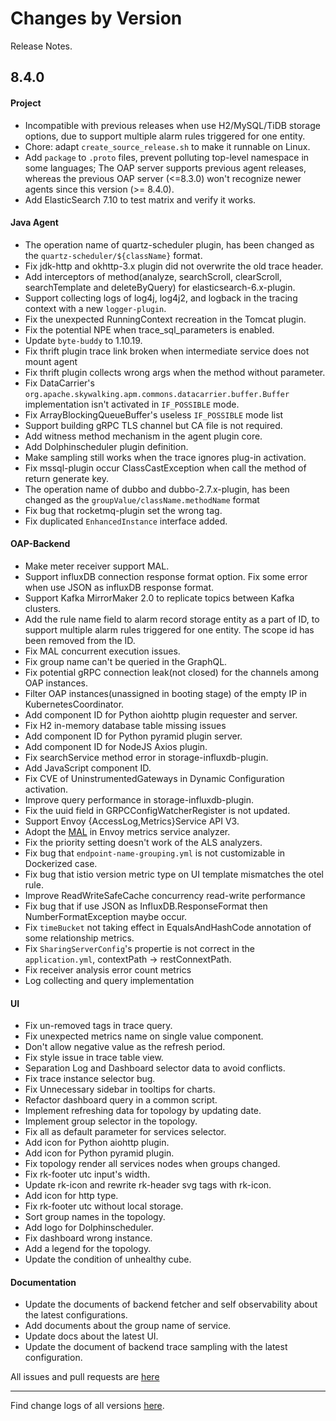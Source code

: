 Changes by Version
==================
Release Notes.

8.4.0
------------------
#### Project
* Incompatible with previous releases when use H2/MySQL/TiDB storage options, due to support multiple alarm rules triggered for one entity.
* Chore: adapt `create_source_release.sh` to make it runnable on Linux.
* Add `package` to `.proto` files, prevent polluting top-level namespace in some languages; The OAP server supports previous agent releases, whereas the previous OAP server (<=8.3.0) won't recognize newer agents since this version (>= 8.4.0).
* Add ElasticSearch 7.10 to test matrix and verify it works.

#### Java Agent
* The operation name of quartz-scheduler plugin, has been changed as the `quartz-scheduler/${className}` format.
* Fix jdk-http and okhttp-3.x plugin did not overwrite the old trace header.
* Add interceptors of method(analyze, searchScroll, clearScroll, searchTemplate and deleteByQuery) for elasticsearch-6.x-plugin.
* Support collecting logs of log4j, log4j2, and logback in the tracing context with a new `logger-plugin`.
* Fix the unexpected RunningContext recreation in the Tomcat plugin.
* Fix the potential NPE when trace_sql_parameters is enabled.
* Update `byte-buddy` to 1.10.19.
* Fix thrift plugin trace link broken when intermediate service does not mount agent
* Fix thrift plugin collects wrong args when the method without parameter.
* Fix DataCarrier's `org.apache.skywalking.apm.commons.datacarrier.buffer.Buffer` implementation isn't activated in `IF_POSSIBLE` mode.
* Fix ArrayBlockingQueueBuffer's useless `IF_POSSIBLE` mode list
* Support building gRPC TLS channel but CA file is not required.
* Add witness method mechanism in the agent plugin core.
* Add Dolphinscheduler plugin definition.
* Make sampling still works when the trace ignores plug-in activation.
* Fix mssql-plugin occur ClassCastException when call the method of return generate key.
* The operation name of dubbo and dubbo-2.7.x-plugin, has been changed as the `groupValue/className.methodName` format
* Fix bug that rocketmq-plugin set the wrong tag.
* Fix duplicated `EnhancedInstance` interface added.

#### OAP-Backend
* Make meter receiver support MAL.
* Support influxDB connection response format option. Fix some error when use JSON as influxDB response format.
* Support Kafka MirrorMaker 2.0 to replicate topics between Kafka clusters.
* Add the rule name field to alarm record storage entity as a part of ID, to support multiple alarm rules triggered for one entity. The scope id has been removed from the ID.
* Fix MAL concurrent execution issues.
* Fix group name can't be queried in the GraphQL.
* Fix potential gRPC connection leak(not closed) for the channels among OAP instances.
* Filter OAP instances(unassigned in booting stage) of the empty IP in KubernetesCoordinator.
* Add component ID for Python aiohttp plugin requester and server.
* Fix H2 in-memory database table missing issues
* Add component ID for Python pyramid plugin server.
* Add component ID for NodeJS Axios plugin.
* Fix searchService method error in storage-influxdb-plugin.
* Add JavaScript component ID.
* Fix CVE of UninstrumentedGateways in Dynamic Configuration activation.
* Improve query performance in storage-influxdb-plugin.
* Fix the uuid field in GRPCConfigWatcherRegister is not updated.
* Support Envoy {AccessLog,Metrics}Service API V3.
* Adopt the [MAL](docs/en/concepts-and-designs/mal.md) in Envoy metrics service analyzer.
* Fix the priority setting doesn't work of the ALS analyzers.
* Fix bug that `endpoint-name-grouping.yml` is not customizable in Dockerized case.
* Fix bug that istio version metric type on UI template mismatches the otel rule.
* Improve ReadWriteSafeCache concurrency read-write performance
* Fix bug that if use JSON as InfluxDB.ResponseFormat then NumberFormatException maybe occur.
* Fix `timeBucket` not taking effect in EqualsAndHashCode annotation of some relationship metrics.
* Fix `SharingServerConfig`'s propertie is not correct in the `application.yml`, contextPath -> restConnextPath.
* Fix receiver analysis error count metrics
* Log collecting and query implementation

#### UI
* Fix un-removed tags in trace query.
* Fix unexpected metrics name on single value component.
* Don't allow negative value as the refresh period.
* Fix style issue in trace table view.
* Separation Log and Dashboard selector data to avoid conflicts.
* Fix trace instance selector bug.
* Fix Unnecessary sidebar in tooltips for charts.
* Refactor dashboard query in a common script.
* Implement refreshing data for topology by updating date.
* Implement group selector in the topology.
* Fix all as default parameter for services selector.
* Add icon for Python aiohttp plugin.
* Add icon for Python pyramid plugin.
* Fix topology render all services nodes when groups changed.
* Fix rk-footer utc input's width.
* Update rk-icon and rewrite rk-header svg tags with rk-icon.
* Add icon for http type.
* Fix rk-footer utc without local storage.
* Sort group names in the topology.
* Add logo for Dolphinscheduler.
* Fix dashboard wrong instance.
* Add a legend for the topology.
* Update the condition of unhealthy cube.

#### Documentation
* Update the documents of backend fetcher and self observability about the latest configurations.
* Add documents about the group name of service.
* Update docs about the latest UI.
* Update the document of backend trace sampling with the latest configuration.

All issues and pull requests are [here](https://github.com/apache/skywalking/milestone/68?closed=1)

------------------
Find change logs of all versions [here](changes).
